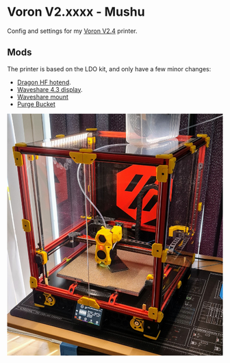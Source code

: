 # Voron V2.xxxx - Mushu #

Config and settings for my [Voron V2.4](https://vorondesign.com/voron2.4) printer.

## Mods ## 

The printer is based on the LDO kit, and only have a few minor changes:

* [Dragon HF hotend](https://www.phaetus.com/phaetus-x-voron-hotend-hf/).
* [Waveshare 4.3 display](https://www.waveshare.com/4.3inch-hdmi-lcd-b.htm).
* [Waveshare mount](https://github.com/VoronDesign/VoronUsers/tree/master/printer_mods/jeoje/4.3_Inch_Touchscreen_Mount)
* [Purge Bucket](https://github.com/VoronDesign/VoronUsers/tree/master/printer_mods/edwardyeeks/Decontaminator_Purge_Bucket_&_Nozzle_Scrubber)

![V2.mushu](./images/V2.mushu.jpg)
